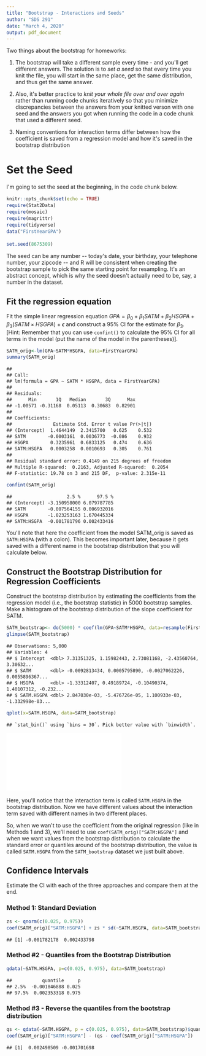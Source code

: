 ```yaml
---
title: "Bootstrap - Interactions and Seeds"
author: "SDS 291"
date: "March 4, 2020"
output: pdf_document
---
```


Two things about the bootstrap for homeworks:

1. The bootstrap will take a different sample every time - and you'll get different answers.  The solution is to _set a seed_ so that every time you knit the file, you will start in the same place, get the same distribution, and thus get the same answer.  

2. Also, it's better practice to _knit your whole file over and over again_ rather than running code chunks iteratively so that you minimize discrepancies between the answers from your knitted verson with one seed and the answers you got when running the code in a code chunk that used a different seed.

3. Naming conventions for interaction terms differ between how the coefficient is saved from a regression model and how it's saved in the bootstrap distribution

# Set the Seed
I'm going to set the seed at the beginning, in the code chunk below.


```r
knitr::opts_chunk$set(echo = TRUE)
require(Stat2Data)
require(mosaic)
require(magrittr)
require(tidyverse)
data("FirstYearGPA")

set.seed(8675309)
```


The seed can be any number -- today's date, your birthday, your telephone number, your zipcode -- and R will be consistent when creating the bootstrap sample to pick the same starting point for resampling. It's an abstract concept, which is why the seed doesn't actually need to be, say, a number in the dataset.

## Fit the regression equation
Fit the simple linear regression equation $GPA=\beta_0+\beta_1 SATM + \beta_2 HSGPA+ \beta_3 (SATM \times HSGPA) + \epsilon$ and construct a 95% CI for the estimate for $\beta_3$. [Hint: Remember that you can use `confint()` to calculate the 95% CI for all terms in the model (put the name of the model in the parentheses)].



```r
SATM_orig<-lm(GPA~SATM*HSGPA, data=FirstYearGPA)
summary(SATM_orig)
```

```
## 
## Call:
## lm(formula = GPA ~ SATM * HSGPA, data = FirstYearGPA)
## 
## Residuals:
##      Min       1Q   Median       3Q      Max 
## -1.00571 -0.31168  0.05113  0.30683  0.82901 
## 
## Coefficients:
##               Estimate Std. Error t value Pr(>|t|)
## (Intercept)  1.4644149  2.3415700   0.625    0.532
## SATM        -0.0003161  0.0036773  -0.086    0.932
## HSGPA        0.3235961  0.6833125   0.474    0.636
## SATM:HSGPA   0.0003258  0.0010693   0.305    0.761
## 
## Residual standard error: 0.4149 on 215 degrees of freedom
## Multiple R-squared:  0.2163,	Adjusted R-squared:  0.2054 
## F-statistic: 19.78 on 3 and 215 DF,  p-value: 2.315e-11
```

```r
confint(SATM_orig)
```

```
##                    2.5 %      97.5 %
## (Intercept) -3.150958000 6.079787785
## SATM        -0.007564155 0.006932016
## HSGPA       -1.023253163 1.670445334
## SATM:HSGPA  -0.001781796 0.002433416
```

You'll note that here the coefficient from the model SATM_orig is saved as `SATM:HSGPA` (with a colon).  This becomes important later, because it gets saved with a different name in the bootstrap distribution that you will calculate below.

## Construct the Bootstrap Distribution for Regression Coefficients

Construct the bootstrap distribution by estimating the coefficients from the regression model (i.e., the bootstrap statistic) in 5000 bootstrap samples. Make a histogram of the bootstrap distribution of the slope coefficient for SATM.

```r
SATM_bootstrap<- do(5000) * coef(lm(GPA~SATM*HSGPA, data=resample(FirstYearGPA)))
glimpse(SATM_bootstrap)
```

```
## Observations: 5,000
## Variables: 4
## $ Intercept  <dbl> 7.31351325, 1.15982443, 2.73081168, -2.43560764, 3.30632...
## $ SATM       <dbl> -0.0092813434, 0.0005795890, -0.0027062226, 0.0055896367...
## $ HSGPA      <dbl> -1.33312407, 0.49189724, -0.10490374, 1.40107312, -0.232...
## $ SATM.HSGPA <dbl> 2.847030e-03, -5.476726e-05, 1.100933e-03, -1.332998e-03...
```

```r
qplot(x=SATM.HSGPA, data=SATM_bootstrap)
```

```
## `stat_bin()` using `bins = 30`. Pick better value with `binwidth`.
```

![](Day12_InClassLab_Answers_files/figure-latex/unnamed-chunk-3-1.pdf)<!-- --> 

Here, you'll notice that the interaction term is called `SATM.HSGPA` in the bootstrap distribution.  Now we have different values about the interaction term saved with different names in two different places. 

So, when we wan't to use the coefficient from the original regression (like in Methods 1 and 3), we'll need to use `coef(SATM_orig)["SATM:HSGPA"]` and when we want values from the bootstrap distribution to calculate the standard error or quantiles around of the bootstrap distribution, the value is called `SATM.HSGPA` from the `SATM_bootstrap` dataset we just built above.

## Confidence Intervals
Estimate the CI with each of the three approaches and compare them at the end.


### Method 1: Standard Deviation 

```r
zs <- qnorm(c(0.025, 0.975))
coef(SATM_orig)["SATM:HSGPA"] + zs * sd(~SATM.HSGPA, data=SATM_bootstrap)
```

```
## [1] -0.001782178  0.002433798
```


### Method #2 - Quantiles from the Bootstrap Distribution


```r
qdata(~SATM.HSGPA, p=c(0.025, 0.975), data=SATM_bootstrap)
```

```
##           quantile     p
## 2.5%  -0.001846888 0.025
## 97.5%  0.002353318 0.975
```


### Method #3 - Reverse the quantiles from the bootstrap distribution


```r
qs <- qdata(~SATM.HSGPA, p = c(0.025, 0.975), data=SATM_bootstrap)$quantile
coef(SATM_orig)["SATM:HSGPA"] - (qs - coef(SATM_orig)["SATM:HSGPA"])
```

```
## [1]  0.002498509 -0.001701698
```




